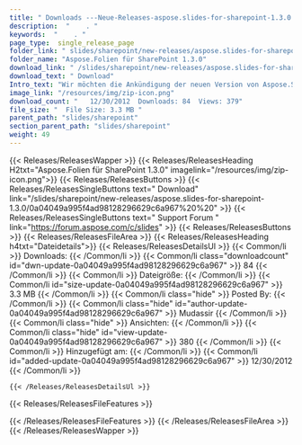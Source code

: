 ```yaml
---
title: " Downloads ---Neue-Releases-aspose.slides-for-sharepoint-1.3.0 . "
description:  "    . " 
keywords:  "    . " 
page_type:  single_release_page
folder_link: " slides/sharepoint/new-releases/aspose.slides-for-sharepoint-1.3.0/"
folder_name: "Aspose.Folien für SharePoint 1.3.0"
download_link: " /slides/sharepoint/new-releases/aspose.slides-for-sharepoint-1.3.0/0a04049a995f4ad98128296629c6a967"
download_text: " Download"
Intro_text: "Wir möchten die Ankündigung der neuen Version von Aspose.Slides für Sha ..."
image_link: "/resources/img/zip-icon.png"
download_count: "   12/30/2012  Downloads: 84  Views: 379"
file_size: "  File Size: 3.3 MB "
parent_path: "slides/sharepoint"
section_parent_path: "slides/sharepoint"
weight: 49
---
```


{{< Releases/ReleasesWapper >}}
  {{< Releases/ReleasesHeading H2txt="Aspose.Folien für SharePoint 1.3.0" imagelink="/resources/img/zip-icon.png">}}
  {{< Releases/ReleasesButtons >}}
    {{< Releases/ReleasesSingleButtons text=" Download" link="/slides/sharepoint/new-releases/aspose.slides-for-sharepoint-1.3.0/0a04049a995f4ad98128296629c6a967%20%20" >}}
    {{< Releases/ReleasesSingleButtons text=" Support Forum " link="https://forum.aspose.com/c/slides" >}}
  {{< Releases/ReleasesButtons >}}
  {{< Releases/ReleasesFileArea >}}
    {{< Releases/ReleasesHeading h4txt="Dateidetails">}}
    {{< Releases/ReleasesDetailsUl >}}
            {{< Common/li >}} Downloads: {{< /Common/li >}}
      {{< Common/li class="downloadcount" id="dwn-update-0a04049a995f4ad98128296629c6a967" >}} 84 {{< /Common/li >}}
      {{< Common/li >}} Dateigröße: {{< /Common/li >}}
      {{< Common/li id="size-update-0a04049a995f4ad98128296629c6a967" >}} 3.3 MB {{< /Common/li >}} 
      {{< Common/li  class="hide" >}} Posted By: {{< /Common/li >}} 
      {{< Common/li class="hide" id="author-update-0a04049a995f4ad98128296629c6a967" >}} Mudassir {{< /Common/li >}}
      {{< Common/li class="hide" >}} Ansichten: {{< /Common/li >}}
      {{< Common/li class="hide" id="view-update-0a04049a995f4ad98128296629c6a967" >}} 380 {{< /Common/li >}}
      {{< Common/li >}} Hinzugefügt am: {{< /Common/li >}}
      {{< Common/li id="added-update-0a04049a995f4ad98128296629c6a967" >}} 12/30/2012 {{< /Common/li >}} 

    {{< /Releases/ReleasesDetailsUl >}}

  {{< Releases/ReleasesFileFeatures >}}
      
  {{< /Releases/ReleasesFileFeatures >}}
 {{< /Releases/ReleasesFileArea >}}
{{< /Releases/ReleasesWapper >}}



